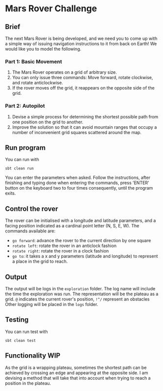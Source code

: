 # Mars Rover Challenge

## Brief
The next Mars Rover is being developed, and we need you to come up with a simple way of issuing navigation instructions to it from back on Earth!
We would like you to model the following.
### Part 1: Basic Movement
1. The Mars Rover operates on a grid of arbitrary size.  
2. You can only issue three commands: Move forward, rotate clockwise, and rotate
   anticlockwise. 
3. If the rover moves off the grid, it reappears on the opposite side of the grid. 
### Part 2: Autopilot
1. Devise a simple process for determining the shortest possible path from one position on the grid to another. 
2. Improve the solution so that it can avoid mountain ranges that occupy a number of inconvenient grid squares scattered around the map.

## Run program
You can run with
```
sbt clean run
```
You can enter the parameters when asked.
Follow the instructions, after finishing and typing done when entering the commands, press 'ENTER' button on the keyboard
two to four times consequently, until the program exits.

## Control the rover
The rover can be initialised with a longitude and latitude parameters, and a facing position indicated as a cardinal point letter (N, S, E, W).
The commands available are:
- `go forward`: advance the rover to the current direction by one square
- `rotate left`: rotate the rover in an anticlock fashion
- `rotate right`: rotate the rover in a clock fashion
- `go to`: it takes a x and y parameters (latitude and longitude) to represent a place in the grid to reach.

## Output
The output will be logs in the `exploration` folder. The log name will include the time the exploration was run.
The representation will be the plateau as a grid. `@` indicates the current rover's position, `!^/` represent an obstacles
Other logging will be placed in the `logs` folder.

## Testing
You can run test with 
```
sbt clean test
```
## Functionality WIP
As the grid is a wrapping plateau, sometimes the shortest path can be achieved by crossing an edge and appearing at the opposite side.
I am devising a method that will take that into account when trying to reach a position in the plateau.
